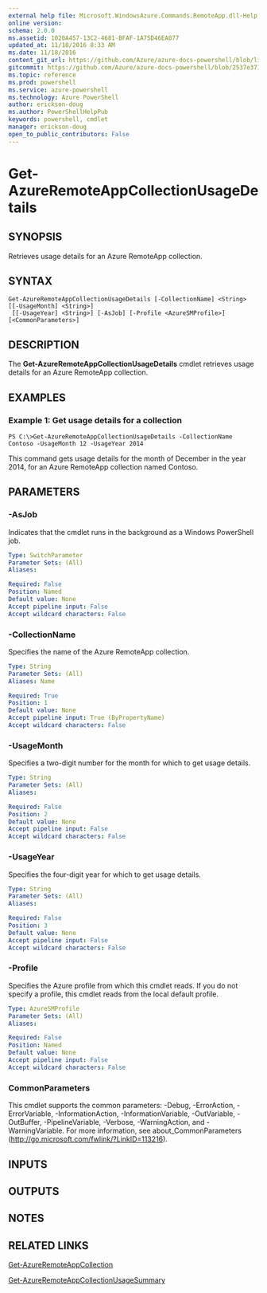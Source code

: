 ```yaml
---
external help file: Microsoft.WindowsAzure.Commands.RemoteApp.dll-Help.xml
online version: 
schema: 2.0.0
ms.assetid: 1020A457-13C2-4681-BFAF-1A75D46EA077
updated_at: 11/18/2016 8:33 AM
ms.date: 11/18/2016
content_git_url: https://github.com/Azure/azure-docs-powershell/blob/live/azureps-cmdlets-docs/ServiceManagement/Azure.RemoteApp/v2.1.0/Get-AzureRemoteAppCollectionUsageDetails.md
gitcommit: https://github.com/Azure/azure-docs-powershell/blob/2537e371256820c5575d89299741a8f7b6f7e585/azureps-cmdlets-docs/ServiceManagement/Azure.RemoteApp/v2.1.0/Get-AzureRemoteAppCollectionUsageDetails.md
ms.topic: reference
ms.prod: powershell
ms.service: azure-powershell
ms.technology: Azure PowerShell
author: erickson-doug
ms.author: PowerShellHelpPub
keywords: powershell, cmdlet
manager: erickson-doug
open_to_public_contributors: False
---
```


# Get-AzureRemoteAppCollectionUsageDetails

## SYNOPSIS
Retrieves usage details for an Azure RemoteApp collection.

## SYNTAX

```
Get-AzureRemoteAppCollectionUsageDetails [-CollectionName] <String> [[-UsageMonth] <String>]
 [[-UsageYear] <String>] [-AsJob] [-Profile <AzureSMProfile>] [<CommonParameters>]
```

## DESCRIPTION
The **Get-AzureRemoteAppCollectionUsageDetails** cmdlet retrieves usage details for an Azure RemoteApp collection.

## EXAMPLES

### Example 1: Get usage details for a collection
```
PS C:\>Get-AzureRemoteAppCollectionUsageDetails -CollectionName Contoso -UsageMonth 12 -UsageYear 2014
```

This command gets usage details for the month of December in the year 2014, for an Azure RemoteApp collection named Contoso.

## PARAMETERS

### -AsJob
Indicates that the cmdlet runs in the background as a Windows PowerShell job.

```yaml
Type: SwitchParameter
Parameter Sets: (All)
Aliases: 

Required: False
Position: Named
Default value: None
Accept pipeline input: False
Accept wildcard characters: False
```

### -CollectionName
Specifies the name of the Azure RemoteApp collection.

```yaml
Type: String
Parameter Sets: (All)
Aliases: Name

Required: True
Position: 1
Default value: None
Accept pipeline input: True (ByPropertyName)
Accept wildcard characters: False
```

### -UsageMonth
Specifies a two-digit number for the month for which to get usage details.

```yaml
Type: String
Parameter Sets: (All)
Aliases: 

Required: False
Position: 2
Default value: None
Accept pipeline input: False
Accept wildcard characters: False
```

### -UsageYear
Specifies the four-digit year for which to get usage details.

```yaml
Type: String
Parameter Sets: (All)
Aliases: 

Required: False
Position: 3
Default value: None
Accept pipeline input: False
Accept wildcard characters: False
```

### -Profile
Specifies the Azure profile from which this cmdlet reads.
If you do not specify a profile, this cmdlet reads from the local default profile.

```yaml
Type: AzureSMProfile
Parameter Sets: (All)
Aliases: 

Required: False
Position: Named
Default value: None
Accept pipeline input: False
Accept wildcard characters: False
```

### CommonParameters
This cmdlet supports the common parameters: -Debug, -ErrorAction, -ErrorVariable, -InformationAction, -InformationVariable, -OutVariable, -OutBuffer, -PipelineVariable, -Verbose, -WarningAction, and -WarningVariable. For more information, see about_CommonParameters (http://go.microsoft.com/fwlink/?LinkID=113216).

## INPUTS

## OUTPUTS

## NOTES

## RELATED LINKS

[Get-AzureRemoteAppCollection](xref:ServiceManagement/Azure.RemoteApp/v2.1.0/Get-AzureRemoteAppCollection.md)

[Get-AzureRemoteAppCollectionUsageSummary](xref:ServiceManagement/Azure.RemoteApp/v2.1.0/Get-AzureRemoteAppCollectionUsageSummary.md)


